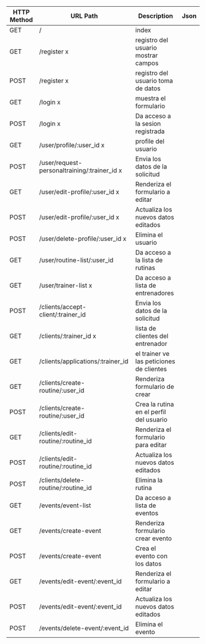 | HTTP Method | URL Path                                     | Description                             | Json |
|-------------|----------------------------------------------|-----------------------------------------|------|
| GET         | /                                            | index                                   |      |
| GET         | /register                                   x| registro del usuario mostrar campos     |      |
| POST        | /register                                   x| registro del usuario toma de datos      |      |
| GET         | /login                                      x| muestra el formulario                   |      |
| POST        | /login                                      x| Da acceso a la sesion registrada        |      |
| GET         | /user/profile/:user_id                      x| profile del usuario                     |      |
| POST        | /user/request-personaltraining/:trainer_id  x| Envia los datos de la solicitud         |      |
| GET         | /user/edit-profile/:user_id                 x| Renderiza el formulario a editar        |      |
| POST        | /user/edit-profile/:user_id                 x| Actualiza los nuevos datos editados     |      |
| POST        | /user/delete-profile/:user_id               x| Elimina el usuario                      |      |
| GET         | /user/routine-list/:user_id                  | Da acceso a la lista de rutinas         |      |
| GET         | /user/trainer-list                          x| Da acceso a lista de entrenadores       |      |
| POST        | /clients/accept-client/:trainer_id           | Envia los datos de la solicitud         |      |
| GET         | /clients/:trainer_id                        x| lista de clientes del entrenador        |      |
| GET         | /clients/applications/:trainer_id            | el trainer ve las peticiones de clientes|      |
| GET         | /clients/create-routine/:user_id             | Renderiza formulario de crear           |      |
| POST        | /clients/create-routine/:user_id             | Crea la rutina en el perfil del usuario |      |
| GET         | /clients/edit-routine/:routine_id            | Renderiza el formulario para editar     |      |
| POST        | /clients/edit-routine/:routine_id            | Actualiza los nuevos datos editados     |      |
| POST        | /clients/delete-routine/:routine_id          | Elimina la rutina                       |      |
| GET         | /events/event-list                           | Da acceso a lista de eventos            |      |
| GET         | /events/create-event                         | Renderiza formulario crear evento       |      |
| POST        | /events/create-event                         | Crea el evento con los datos            |      |
| GET         | /events/edit-event/:event_id                 | Renderiza el formulario a editar        |      |
| POST        | /events/edit-event/:event_id                 | Actualiza los nuevos datos editados     |      |
| POST        | /events/delete-event/:event_id               | Elimina el evento                       |      |
